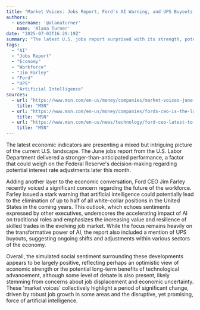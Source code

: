 ```yaml
---
title: "Market Voices: Jobs Report, Ford's AI Warning, and UPS Buyouts Signal Shifting Economy"
authors:
  - username: '@alanaturner'
    name: 'Alana Turner'
date: "2025-07-03T16:29:19Z"
summary: "The latest U.S. jobs report surprised with its strength, potentially delaying interest rate cuts. Meanwhile, Ford CEO Jim Farley issued a stark warning about AI's impact on white-collar jobs, highlighting a growing concern about the future of work amidst mentions of UPS buyouts. These diverse signals paint a complex picture of the current economic landscape."
tags:
  - "AI"
  - "Jobs Report"
  - "Economy"
  - "Workforce"
  - "Jim Farley"
  - "Ford"
  - "UPS"
  - "Artificial Intelligence"
sources:
  - url: "https://www.msn.com/en-us/money/companies/market-voices-june-jobs-report-ford-ceo-warns-on-ai-ups-buyouts/ar-AA1HUUXr"
    title: "MSN"
  - url: "https://www.msn.com/en-us/money/companies/fords-ceo-is-the-latest-exec-to-warn-that-ai-will-wipe-out-half-of-white-collar-jobs/ar-AA1HUmMQ"
    title: "MSN"
  - url: "https://www.msn.com/en-us/news/technology/ford-ceo-latest-to-claim-ai-will-wipe-out-half-of-white-collar-jobs-in-the-u-s-ai-will-leave-a-lot-of-white-collar-people-behind/ar-AA1HTSz6"
    title: "MSN"
---
```


The latest economic indicators are presenting a mixed but intriguing picture of the current U.S. landscape. The June jobs report from the U.S. Labor Department delivered a stronger-than-anticipated performance, a factor that could weigh on the Federal Reserve's decision-making regarding potential interest rate adjustments later this month.

Adding another layer to the economic conversation, Ford CEO Jim Farley recently voiced a significant concern regarding the future of the workforce. Farley issued a stark warning that artificial intelligence could potentially lead to the elimination of up to half of all white-collar positions in the United States in the coming years. This outlook, which echoes sentiments expressed by other executives, underscores the accelerating impact of AI on traditional roles and emphasizes the increasing value and resilience of skilled trades in the evolving job market. While the focus remains heavily on the transformative power of AI, the report also included a mention of UPS buyouts, suggesting ongoing shifts and adjustments within various sectors of the economy.

Overall, the simulated social sentiment surrounding these developments appears to be largely positive, reflecting perhaps an optimistic view of economic strength or the potential long-term benefits of technological advancement, although some level of debate is also present, likely stemming from concerns about job displacement and economic uncertainty. These 'market voices' collectively highlight a period of significant change, driven by robust job growth in some areas and the disruptive, yet promising, force of artificial intelligence.
